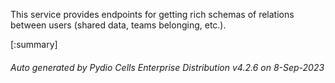 






This service provides endpoints for getting rich schemas of relations between users (shared data, teams belonging, etc.).

[:summary]

###### Auto generated by Pydio Cells Enterprise Distribution v4.2.6 on 8-Sep-2023
